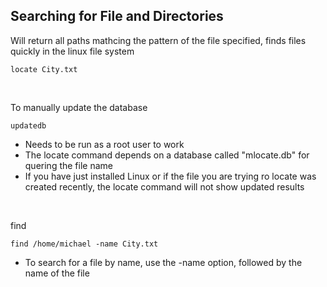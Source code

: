 ## Searching for File and Directories

Will return all paths mathcing the pattern of the file specified, finds files quickly in the linux file system
```
locate City.txt
```

<br>

To manually update the database
```
updatedb
```
- Needs to be run as a root user to work
- The locate command depends on a database called "mlocate.db" for quering the file name
- If you have just installed Linux or if the file you are trying ro locate was created recently, the locate command will not show updated results

<br>

find
```
find /home/michael -name City.txt
```
- To search for a file by name, use the -name option, followed by the name of the file
